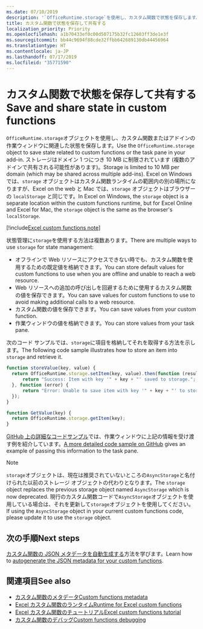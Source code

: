 ```yaml
---
ms.date: 07/10/2019
description: '`OfficeRuntime.storage`を使用し、カスタム関数で状態を保存します。'
title: カスタム関数で状態を保存して共有する
localization_priority: Priority
ms.openlocfilehash: a1b70433ef0c00d507175b32fc12603ff3de1e3f
ms.sourcegitcommit: bb44c9694f88cde32ffbb642689130db44456964
ms.translationtype: HT
ms.contentlocale: ja-JP
ms.lasthandoff: 07/17/2019
ms.locfileid: "35771590"
---
```

# <a name="save-and-share-state-in-custom-functions"></a><span data-ttu-id="170ca-103">カスタム関数で状態を保存して共有する</span><span class="sxs-lookup"><span data-stu-id="170ca-103">Save and share state in custom functions</span></span>

<span data-ttu-id="170ca-104">`OfficeRuntime.storage`オブジェクトを使用し、カスタム関数またはアドインの作業ウィンドウに関連した状態を保存します。</span><span class="sxs-lookup"><span data-stu-id="170ca-104">Use the `OfficeRuntime.storage` object to save state related to custom functions or the task pane in your add-in.</span></span> <span data-ttu-id="170ca-105">ストレージはドメイン 1 つにつき 10 MB に制限されています (複数のアドインで共有される可能性があります)。</span><span class="sxs-lookup"><span data-stu-id="170ca-105">Storage is limited to 10 MB per domain (which may be shared across multiple add-ins).</span></span> <span data-ttu-id="170ca-106">Excel on Windows では、`storage` オブジェクトはカスタム関数ランタイムの範囲内の別の場所になりますが、Excel on the web と Mac では、`storage` オブジェクトはブラウザーの `localStorage` と同じです。</span><span class="sxs-lookup"><span data-stu-id="170ca-106">In Excel on Windows, the `storage` object is a separate location within the custom functions runtime, but for Excel Online and Excel for Mac, the `storage` object is the same as the browser's `localStorage`.</span></span>

[!include[Excel custom functions note](../includes/excel-custom-functions-note.md)]

<span data-ttu-id="170ca-107">状態管理に`storage`を使用する方法は複数あります。</span><span class="sxs-lookup"><span data-stu-id="170ca-107">There are multiple ways to use `storage` for state management:</span></span>

- <span data-ttu-id="170ca-108">オフラインで Web リソースにアクセスできない時でも、カスタム関数を使用するための既定値を格納できます。</span><span class="sxs-lookup"><span data-stu-id="170ca-108">You can store default values for custom functions to use when you are offline and unable to reach a web resource.</span></span>
- <span data-ttu-id="170ca-109">Web リソースへの追加の呼び出しを回避するために使用するカスタム関数の値を保存できます。</span><span class="sxs-lookup"><span data-stu-id="170ca-109">You can save values for custom functions to use to avoid making additional calls to a web resource.</span></span>
- <span data-ttu-id="170ca-110">カスタム関数の値を保存できます。</span><span class="sxs-lookup"><span data-stu-id="170ca-110">You can save values from your custom function.</span></span>
- <span data-ttu-id="170ca-111">作業ウィンドウの値を格納できます。</span><span class="sxs-lookup"><span data-stu-id="170ca-111">You can store values from your task pane.</span></span>

<span data-ttu-id="170ca-112">次のコード サンプルでは、`storage`に項目を格納してそれを取得する方法を示します。</span><span class="sxs-lookup"><span data-stu-id="170ca-112">The following code sample illustrates how to store an item into `storage` and retrieve it.</span></span>

```js
function storeValue(key, value) {
  return OfficeRuntime.storage.setItem(key, value).then(function (result) {
      return "Success: Item with key '" + key + "' saved to storage.";
  }, function (error) {
      return "Error: Unable to save item with key '" + key + "' to storage. " + error;
  });
}

function GetValue(key) {
  return OfficeRuntime.storage.getItem(key);
}
```

<span data-ttu-id="170ca-113">[GitHub 上の詳細なコードサンプル](https://github.com/OfficeDev/PnP-OfficeAddins/tree/master/Excel-custom-functions/AsyncStorage)では、作業ウィンドウに上記の情報を受け渡す例を紹介しています。</span><span class="sxs-lookup"><span data-stu-id="170ca-113">[A more detailed code sample on GitHub](https://github.com/OfficeDev/PnP-OfficeAddins/tree/master/Excel-custom-functions/AsyncStorage) gives an example of passing this information to the task pane.</span></span>

>[!NOTE]
> <span data-ttu-id="170ca-114">`storage`オブジェクトは、現在は推奨されていないところの`AsyncStorage`と名付けられた以前のストレージ オブジェクトの代わりとなります。</span><span class="sxs-lookup"><span data-stu-id="170ca-114">The `storage` object replaces the previous storage object named `AsyncStorage` which is now deprecated.</span></span> <span data-ttu-id="170ca-115">現行のカスタム関数コードで`AsyncStorage`オブジェクトを使用している場合は、それを更新して`storage`オブジェクトを使用してください。</span><span class="sxs-lookup"><span data-stu-id="170ca-115">If using the `AsyncStorage` object in your current custom functions code, please update it to use the `storage` object.</span></span>

## <a name="next-steps"></a><span data-ttu-id="170ca-116">次の手順</span><span class="sxs-lookup"><span data-stu-id="170ca-116">Next steps</span></span>
<span data-ttu-id="170ca-117">[カスタム関数の JSON メタデータを自動生成する](custom-functions-json-autogeneration.md)方法を学びます。</span><span class="sxs-lookup"><span data-stu-id="170ca-117">Learn how to [autogenerate the JSON metadata for your custom functions](custom-functions-json-autogeneration.md).</span></span> 

## <a name="see-also"></a><span data-ttu-id="170ca-118">関連項目</span><span class="sxs-lookup"><span data-stu-id="170ca-118">See also</span></span>

* [<span data-ttu-id="170ca-119">カスタム関数のメタデータ</span><span class="sxs-lookup"><span data-stu-id="170ca-119">Custom functions metadata</span></span>](custom-functions-json.md)
* [<span data-ttu-id="170ca-120">Excel カスタム関数のランタイム</span><span class="sxs-lookup"><span data-stu-id="170ca-120">Runtime for Excel custom functions</span></span>](custom-functions-runtime.md)
* [<span data-ttu-id="170ca-121">Excel カスタム関数のチュートリアル</span><span class="sxs-lookup"><span data-stu-id="170ca-121">Excel custom functions tutorial</span></span>](../tutorials/excel-tutorial-create-custom-functions.md)
* [<span data-ttu-id="170ca-122">カスタム関数のデバッグ</span><span class="sxs-lookup"><span data-stu-id="170ca-122">Custom functions debugging</span></span>](custom-functions-debugging.md)
